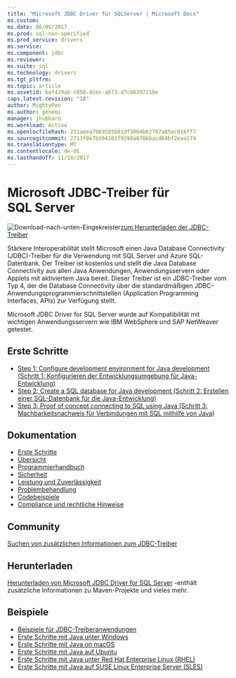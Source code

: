 ```yaml
---
title: "Microsoft JDBC Driver für SQLServer | Microsoft Docs"
ms.custom: 
ms.date: 08/09/2017
ms.prod: sql-non-specified
ms.prod_service: drivers
ms.service: 
ms.component: jdbc
ms.reviewer: 
ms.suite: sql
ms.technology: drivers
ms.tgt_pltfrm: 
ms.topic: article
ms.assetid: baf420ab-c058-4cec-a673-d7cb6397210e
caps.latest.revision: "18"
author: MightyPen
ms.author: genemi
manager: jhubbard
ms.workload: Active
ms.openlocfilehash: 231aeea7b69585b01df5064b62707a85ec016ff7
ms.sourcegitcommit: 2713f8e7b504101f9298a0706bacd84bf2eaa174
ms.translationtype: MT
ms.contentlocale: de-DE
ms.lasthandoff: 11/18/2017
---
```

# <a name="microsoft-jdbc-driver-for-sql-server"></a>Microsoft JDBC-Treiber für SQL Server

![Download-nach-unten-Eingekreister](../../ssdt/media/download.png)[zum Herunterladen der JDBC-Treiber](../sql-connection-libraries.md#anchor-20-drivers-relational-access)

Stärkere Interoperabilität stellt Microsoft einen Java Database Connectivity (JDBC)-Treiber für die Verwendung mit SQL Server und Azure SQL-Datenbank. Der Treiber ist kostenlos und stellt die Java Database Connectivity aus allen Java Anwendungen, Anwendungsservern oder Applets mit aktiviertem Java bereit. Dieser Treiber ist ein JDBC-Treiber vom Typ 4, der die Database Connectivity über die standardmäßigen JDBC-Anwendungsprogrammierschnittstellen (Application Programming Interfaces, APIs) zur Verfügung stellt.

Microsoft JDBC Driver for SQL Server wurde auf Kompatibilität mit wichtigen Anwendungsservern wie IBM WebSphere und SAP NetWeaver getestet.
  
## <a name="getting-started"></a>Erste Schritte  
* [Step 1: Configure development environment for Java development (Schritt 1: Konfigurieren der Entwicklungsumgebung für Java-Entwicklung)](step-1-configure-development-environment-for-java-development.md)  
* [Step 2: Create a SQL database for Java development (Schritt 2: Erstellen einer SQL-Datenbank für die Java-Entwicklung)](step-2-create-a-sql-database-for-java-development.md)  
* [Step 3: Proof of concept connecting to SQL using Java (Schritt 3: Machbarkeitsnachweis für Verbindungen mit SQL mithilfe von Java)](step-3-proof-of-concept-connecting-to-sql-using-java.md)  
  
## <a name="documentation"></a>Dokumentation  
* [Erste Schritte](getting-started-with-the-jdbc-driver.md)
* [Übersicht](overview-of-the-jdbc-driver.md)  
* [Programmierhandbuch](programming-guide-for-jdbc-sql-driver.md)
* [Sicherheit](securing-jdbc-driver-applications.md)  
* [Leistung und Zuverlässigkeit](improving-performance-and-reliability-with-the-jdbc-driver.md)  
* [Problembehandlung](diagnosing-problems-with-the-jdbc-driver.md)
* [Codebeispiele](sample-jdbc-driver-applications.md) 
* [Compliance und rechtliche Hinweise](compliance-and-legal-for-the-jdbc-sql-driver.md)  
  
## <a name="community"></a>Community
[Suchen von zusätzlichen Informationen zum JDBC-Treiber](finding-additional-jdbc-driver-information.md)  
  
## <a name="download"></a>Herunterladen
[Herunterladen von Microsoft JDBC Driver for SQL Server](download-microsoft-jdbc-driver-for-sql-server.md) -enthält zusätzliche Informationen zu Maven-Projekte und vieles mehr.
  
## <a name="samples"></a>Beispiele  
* [Beispiele für JDBC-Treiberanwendungen](sample-jdbc-driver-applications.md)  
* [Erste Schritte mit Java unter Windows](https://www.microsoft.com/sql-server/developer-get-started/java/windows/)
* [Erste Schritte mit Java on macOS](https://www.microsoft.com/sql-server/developer-get-started/java/mac/)
* [Erste Schritte mit Java auf Ubuntu](https://www.microsoft.com/sql-server/developer-get-started/java/ubuntu/)
* [Erste Schritte mit Java unter Red Hat Enterprise Linux (RHEL)](https://www.microsoft.com/sql-server/developer-get-started/java/rhel/)
* [Erste Schritte mit Java auf SUSE Linux Enterprise Server (SLES)](https://www.microsoft.com/sql-server/developer-get-started/java/sles/)
